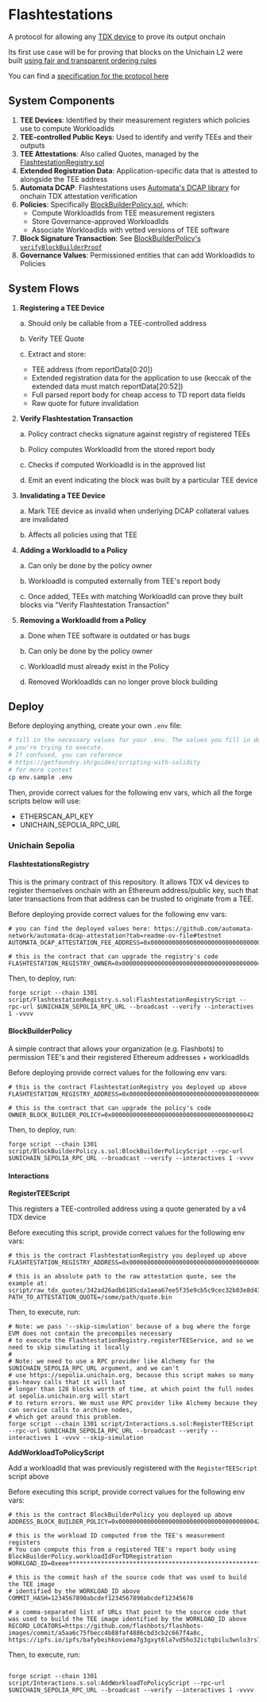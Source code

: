 # Flashtestations

A protocol for allowing any [TDX device](https://collective.flashbots.net/t/building-secure-ethereum-blocks-on-minimal-intel-tdx-confidential-vms/3795) to prove its output onchain

Its first use case will be for proving that blocks on the Unichain L2 were built [using fair and transparent ordering rules](https://blog.uniswap.org/rollup-boost-is-live-on-unichain)

You can find a [specification for the protocol here](https://github.com/flashbots/rollup-boost/blob/main/specs/flashtestations.md)

## System Components

1. **TEE Devices**: Identified by their measurement registers which policies use to compute WorkloadIds
1. **TEE-controlled Public Keys**: Used to identify and verify TEEs and their outputs
1. **TEE Attestations**: Also called Quotes, managed by the [FlashtestationRegistry.sol](src/FlashtestationRegistry.sol)
1. **Extended Registration Data**: Application-specific data that is attested to alongside the TEE address
1. **Automata DCAP**: Flashtestations uses [Automata's DCAP library](https://github.com/automata-network/automata-dcap-attestation) for onchain TDX attestation verification
1. **Policies**: Specifically [BlockBuilderPolicy.sol](src/BlockBuilderPolicy.sol), which:
   - Compute WorkloadIds from TEE measurement registers
   - Store Governance-approved WorkloadIds
   - Associate WorkloadIds with vetted versions of TEE software
1. **Block Signature Transaction**: See [BlockBuilderPolicy's `verifyBlockBuilderProof`](src/BlockBuilderPolicy.sol)
1. **Governance Values**: Permissioned entities that can add WorkloadIds to Policies

## System Flows

1. **Registering a TEE Device**

   a. Should only be callable from a TEE-controlled address

   b. Verify TEE Quote

   c. Extract and store:

   - TEE address (from reportData[0:20])
   - Extended registration data for the application to use (keccak of the extended data must match reportData[20:52])
   - Full parsed report body for cheap access to TD report data fields
   - Raw quote for future invalidation

1. **Verify Flashtestation Transaction**

   a. Policy contract checks signature against registry of registered TEEs

   b. Policy computes WorkloadId from the stored report body

   c. Checks if computed WorkloadId is in the approved list

   d. Emit an event indicating the block was built by a particular TEE device

1. **Invalidating a TEE Device**

   a. Mark TEE device as invalid when underlying DCAP collateral values are invalidated

   b. Affects all policies using that TEE

1. **Adding a WorkloadId to a Policy**

   a. Can only be done by the policy owner

   b. WorkloadId is computed externally from TEE's report body

   c. Once added, TEEs with matching WorkloadId can prove they built blocks via "Verify Flashtestation Transaction"

1. **Removing a WorkloadId from a Policy**

   a. Done when TEE software is outdated or has bugs

   b. Can only be done by the policy owner

   c. WorkloadId must already exist in the Policy

   d. Removed WorkloadIds can no longer prove block building

## Deploy

Before deploying anything, create your own `.env` file:

```bash
# fill in the necessary values for your .env. The values you fill in depend on the script that
# you're trying to execute.
# If confused, you can reference
# https://getfoundry.sh/guides/scripting-with-solidity
# for more context
cp env.sample .env
```

Then, provide correct values for the following env vars, which all the forge scripts below will use:

- ETHERSCAN_API_KEY
- UNICHAIN_SEPOLIA_RPC_URL

### Unichain Sepolia

#### FlashtestationsRegistry

This is the primary contract of this repository. It allows TDX v4 devices to register themselves onchain with an Ethereum address/public key, such that later transactions from that address can be trusted to originate from a TEE.

Before deploying provide correct values for the following env vars:

```
# you can find the deployed values here: https://github.com/automata-network/automata-dcap-attestation?tab=readme-ov-file#testnet
AUTOMATA_DCAP_ATTESTATION_FEE_ADDRESS=0x0000000000000000000000000000000000000042

# this is the contract that can upgrade the registry's code
FLASHTESTATION_REGISTRY_OWNER=0x0000000000000000000000000000000000000042
```

Then, to deploy, run:

```
forge script --chain 1301 script/FlashtestationRegistry.s.sol:FlashtestationRegistryScript --rpc-url $UNICHAIN_SEPOLIA_RPC_URL --broadcast --verify --interactives 1 -vvvv
```

#### BlockBuilderPolicy

A simple contract that allows your organization (e.g. Flashbots) to permission TEE's and their registered Ethereum addresses + workloadIds

Before deploying provide correct values for the following env vars:

```
# this is the contract FlashtestationRegistry you deployed up above
FLASHTESTATION_REGISTRY_ADDRESS=0x0000000000000000000000000000000000000042

# this is the contract that can upgrade the policy's code
OWNER_BLOCK_BUILDER_POLICY=0x0000000000000000000000000000000000000042
```

Then, to deploy, run:

```
forge script --chain 1301 script/BlockBuilderPolicy.s.sol:BlockBuilderPolicyScript --rpc-url $UNICHAIN_SEPOLIA_RPC_URL --broadcast --verify --interactives 1 -vvvv
```

#### Interactions

**RegisterTEEScript**

This registers a TEE-controlled address using a quote generated by a v4 TDX device

Before executing this script, provide correct values for the following env vars:

```
# this is the contract FlashtestationRegistry you deployed up above
FLASHTESTATION_REGISTRY_ADDRESS=0x0000000000000000000000000000000000000042

# this is an absolute path to the raw attestation quote, see the example at: script/raw_tdx_quotes/342ad26adb6185cda1aea67ee5f35e9cb5c9cec32b03e8d4382492ca35d53331e906b20edbe46d9337b7b2b2248c633cc2a3aeb3a0ce480dd22b5950860c8a2c
PATH_TO_ATTESTATION_QUOTE=/some/path/quote.bin
```

Then, to execute, run:

```
# Note: we pass '--skip-simulation' because of a bug where the forge EVM does not contain the precompiles necessary
# to execute the FlashtestationRegistry.registerTEEService, and so we need to skip simulating it locally
#
# Note: we need to use a RPC provider like Alchemy for the $UNICHAIN_SEPOLIA_RPC_URL argument, and we can't
# use https://sepolia.unichain.org, because this script makes so many gas-heavy calls that it will last
# longer than 128 blocks worth of time, at which point the full nodes at sepolia.unichain.org will start
# to return errors. We must use RPC provider like Alchemy because they can service calls to archive nodes,
# which get around this problem.
forge script --chain 1301 script/Interactions.s.sol:RegisterTEEScript --rpc-url $UNICHAIN_SEPOLIA_RPC_URL --broadcast --verify --interactives 1 -vvvv --skip-simulation
```

**AddWorkloadToPolicyScript**

Add a workloadId that was previously registered with the `RegisterTEEScript` script above

Before executing this script, provide correct values for the following env vars:

```
# this is the contract BlockBuilderPolicy you deployed up above
ADDRESS_BLOCK_BUILDER_POLICY=0x0000000000000000000000000000000000000042

# this is the workload ID computed from the TEE's measurement registers
# You can compute this from a registered TEE's report body using BlockBuilderPolicy.workloadIdForTDRegistration
WORKLOAD_ID=0xeee********************************************************9164e

# this is the commit hash of the source code that was used to build the TEE image
# identified by the WORKLOAD_ID above
COMMIT_HASH=1234567890abcdef1234567890abcdef12345678

# a comma-separated list of URLs that point to the source code that was used to build the TEE image identified by the WORKLOAD_ID above
RECORD_LOCATORS=https://github.com/flashbots/flashbots-images/commit/a5aa6c75fbecc4b88faf4886cbd3cb2c667f4a8c, https://ipfs.io/ipfs/bafybeihkoviema7g3gxyt6la7vd5ho32ictqbilu3wnlo3rs7ewhnp7lly
```

Then, to execute, run:

```

forge script --chain 1301 script/Interactions.s.sol:AddWorkloadToPolicyScript --rpc-url $UNICHAIN_SEPOLIA_RPC_URL --broadcast --verify --interactives 1 -vvvv

```

